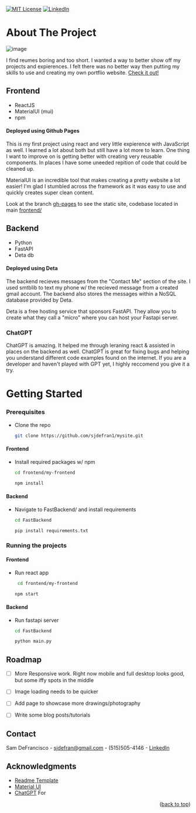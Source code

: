 


<!-- Improved compatibility of back to top link: See: https://github.com/othneildrew/Best-README-Template/pull/73 -->
<a name="readme-top"></a>
<!--
*** Thanks for checking out the Best-README-Template. If you have a suggestion
*** that would make this better, please fork the repo and create a pull request
*** or simply open an issue with the tag "enhancement".
*** Don't forget to give the project a star!
*** Thanks again! Now go create something AMAZING! :D
-->



<!-- PROJECT SHIELDS -->
<!--
*** I'm using markdown "reference style" links for readability.
*** Reference links are enclosed in brackets [ ] instead of parentheses ( ).
*** See the bottom of this document for the declaration of the reference variables
*** for contributors-url, forks-url, etc. This is an optional, concise syntax you may use.
*** https://www.markdownguide.org/basic-syntax/#reference-style-links
-->
[![MIT License][license-shield]][license-url]
[![LinkedIn][linkedin-shield]](https://www.linkedin.com/in/sam-defrancisco-4373361b3/)


<!-- ABOUT THE PROJECT -->
# About The Project

![image](https://user-images.githubusercontent.com/72476187/210121185-04c9a57e-7dbf-41fa-b378-740b5b556922.png)

I find reumes boring and too short. I wanted a way to better show off my projects and expierences. I felt there was no better way then putting my skills to use and creating my own portflio website.
<a href='https://sjdefran.com' target='_blank' rel='noreferrer'>Check it out!</a>
## Frontend
* ReactJS
* MaterialUI (mui)
* npm
#### Deployed using Github Pages

This is my first project using react and very little expierence with JavaScript as well. I learned a lot about both but still have a lot more to learn. One thing I want to improve on is getting better with creating very reusable components. In places I have some uneeded repition of code that could be cleaned up. 

MaterialUI is an incredible tool that makes creating a pretty website a lot easier! I'm glad I stumbled across the framework as it was easy to use and quickly creates
super clean content. 

Look at the branch <a href='https://github.com/sjdefran1/mysite/tree/gh-pages'>gh-pages</a> to see the static site, codebase located in main <a href='https://github.com/sjdefran1/mysite/tree/main/frontend'>frontend/</a>

## Backend
* Python
* FastAPI
* Deta db
#### Deployed using Deta
The backend recieves messages from the "Contact Me" section of the site. I used smtblib to text my phone w/ the recieved message from a created gmail account. The backend also stores the messages within a NoSQL database provided by Deta.

Deta is a free hosting service that sponsors FastAPI. They allow you to create what they call a "micro" where you can host your Fastapi server. 

### ChatGPT
ChatGPT is amazing. It helped me through leraning react & assisted in places on the backend as well. ChatGPT is great for fixing bugs and helping you understand different code examples found on the internet. If you are a developer and haven't played with GPT yet, I highly reccomend you give it a try. 

<!-- GETTING STARTED -->
# Getting Started


### Prerequisites

* Clone the repo

   ```sh
   git clone https://github.com/sjdefran1/mysite.git
   ```

#### Frontend
* Install required packages w/ npm

   ```sh
   cd frontend/my-frontend
   ```
   ```sh
   npm install
   ```
#### Backend
* Navigate to FastBackend/ and install requirements

  ```sh
  cd FastBackend
  ```
  
  ```sh
  pip install requirements.txt
  ```

### Running the projects

#### Frontend
* Run react app
  ```sh
   cd frontend/my-frontend
  ```
   
  ```sh
  npm start
  ```
 #### Backend
* Run fastapi server
  ```sh
  cd FastBackend
  ```

  ```sh
  python main.py
  ```



<!-- ROADMAP -->
## Roadmap

- [ ] More Responsive work. Right now mobile and full desktop looks good, but some iffy spots in the middle
- [ ] Image loading needs to be quicker
- [ ] Add page to showcase more drawings/photography
- [ ] Write some blog posts/tutorials 


<!-- CONTACT -->
## Contact

Sam DeFrancisco - sjdefran@gmail.com - (515)505-4146 -
[LinkedIn](https://www.linkedin.com/in/sam-defrancisco-4373361b3/)




<!-- ACKNOWLEDGMENTS -->
## Acknowledgments

* [Readme Template](https://github.com/othneildrew/Best-README-Template/blob/master/README.md)
* [Material UI](https://mui.com/)
* [ChatGPT](https://openai.com/blog/chatgpt/) For 


<p align="right">(<a href="#readme-top">back to top</a>)</p>



<!-- MARKDOWN LINKS & IMAGES -->
<!-- https://www.markdownguide.org/basic-syntax/#reference-style-links -->
[contributors-shield]: https://img.shields.io/github/contributors/othneildrew/Best-README-Template.svg?style=for-the-badge
[contributors-url]: https://github.com/othneildrew/Best-README-Template/graphs/contributors
[forks-shield]: https://img.shields.io/github/forks/othneildrew/Best-README-Template.svg?style=for-the-badge
[forks-url]: https://github.com/othneildrew/Best-README-Template/network/members
[stars-shield]: https://img.shields.io/github/stars/othneildrew/Best-README-Template.svg?style=for-the-badge
[stars-url]: https://github.com/othneildrew/Best-README-Template/stargazers
[issues-shield]: https://img.shields.io/github/issues/othneildrew/Best-README-Template.svg?style=for-the-badge
[issues-url]: https://github.com/othneildrew/Best-README-Template/issues
[license-shield]: https://img.shields.io/github/license/othneildrew/Best-README-Template.svg?style=for-the-badge
[license-url]: https://github.com/othneildrew/Best-README-Template/blob/master/LICENSE.txt
[linkedin-shield]: https://img.shields.io/badge/-LinkedIn-black.svg?style=for-the-badge&logo=linkedin&colorB=555
[linkedin-url]: https://linkedin.com/in/othneildrew
[product-screenshot]: images/screenshot.png
[Next.js]: https://img.shields.io/badge/next.js-000000?style=for-the-badge&logo=nextdotjs&logoColor=white
[Next-url]: https://nextjs.org/
[React.js]: https://img.shields.io/badge/React-20232A?style=for-the-badge&logo=react&logoColor=61DAFB
[React-url]: https://reactjs.org/
[Vue.js]: https://img.shields.io/badge/Vue.js-35495E?style=for-the-badge&logo=vuedotjs&logoColor=4FC08D
[Vue-url]: https://vuejs.org/
[Angular.io]: https://img.shields.io/badge/Angular-DD0031?style=for-the-badge&logo=angular&logoColor=white
[Angular-url]: https://angular.io/
[Svelte.dev]: https://img.shields.io/badge/Svelte-4A4A55?style=for-the-badge&logo=svelte&logoColor=FF3E00
[Svelte-url]: https://svelte.dev/
[Laravel.com]: https://img.shields.io/badge/Laravel-FF2D20?style=for-the-badge&logo=laravel&logoColor=white
[Laravel-url]: https://laravel.com
[Bootstrap.com]: https://img.shields.io/badge/Bootstrap-563D7C?style=for-the-badge&logo=bootstrap&logoColor=white
[Bootstrap-url]: https://getbootstrap.com
[JQuery.com]: https://img.shields.io/badge/jQuery-0769AD?style=for-the-badge&logo=jquery&logoColor=white
[JQuery-url]: https://jquery.com 
